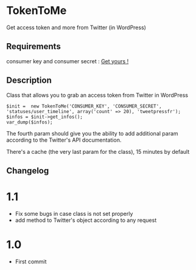 # TokenToMe #

Get access token and more from Twitter (in WordPress)

## Requirements ##

consumer key and consumer secret : <a href="https://apps.twitter.com/app/new">Get yours !</a>


## Description ##

Class that allows you to grab an access token from Twitter in WordPress

    $init =  new TokenToMe('CONSUMER_KEY', 'CONSUMER_SECRET', 'statuses/user_timeline', array('count' => 20), 'tweetpressfr');
    $infos = $init->get_infos();
	var_dump($infos);
	
The fourth param should give you the ability to add additional param according to the Twitter's API documentation.

There's a cache (the very last param for the class), 15 minutes by default

## Changelog ##

# 1.1
* Fix some bugs in case class is not set properly
* add method to Twitter's object according to any request

# 1.0
* First commit
